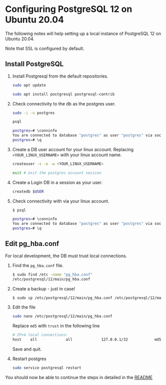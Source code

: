 # Configuring PostgreSQL 12 on Ubuntu 20.04

The following notes will help setting up a local instance of PostgreSQL 12 on Ubuntu 20.04.

Note that SSL is configured by default.

## Install PostgreSQL

1. Install Postgresql from the default repositories.

   ```bash
   sudo apt update

   sudo apt install postgresql postgresql-contrib
   ```

1. Check connectivity to the db as the postgres user.

   ```bash
   sudo -i -u postgres

   psql

   postgres=# \conninfo
   You are connected to database "postgres" as user "postgres" via socket in "/var/run/postgresql" at port "5432".
   postgres=# \q
   ```

1. Create a DB user account for your linux account. Replacing `<YOUR_LINUX_USERNAME>` with your linux account name.

   ```bash
   createuser -s -e -w <YOUR_LINUX_USERNAME>

   exit # exit the postgres account session
   ```

1. Create a Login DB in a session as your user.

   ```bash
   createdb $USER
   ```

1. Check connectivity with via your linux account.

   ```bash
   $ psql

   postgres=# \conninfo
   You are connected to database "postgres" as user "postgres" via socket in "/var/run/postgresql" at port "5432".
   postgres=# \q
   ```

## Edit pg_hba.conf

For local development, the DB must trust local connections.

1. Find the `pg_hba.conf` file.

   ```bash
   $ sudo find /etc -name "pg_hba.conf"
   /etc/postgresql/12/main/pg_hba.conf
   ```

1. Create a backup - just in case!

   ```bash
   $ sudo cp /etc/postgresql/12/main/pg_hba.conf /etc/postgresql/12/main/pg_hba.conf.bak
   ```

1. Edit the file

   ```bash
   sudo nano /etc/postgresql/12/main/pg_hba.conf
   ```

   Replace `md5` with `trust` in the following line

   ```bash
   # IPv4 local connections:
   host    all             all             127.0.0.1/32            md5
   ```

   Save and quit.

1. Restart postgres

   ```bash
   sudo service postgresql restart
   ```

You should now be able to continue the steps in detailed in the [README](README.md#setup-the-database)
